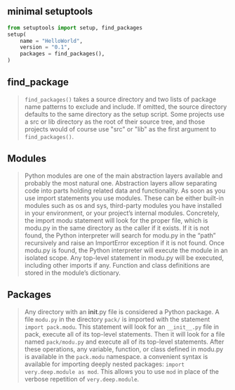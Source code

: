 minimal setuptools
---
```python
from setuptools import setup, find_packages
setup(
    name = "HelloWorld",
    version = "0.1",
    packages = find_packages(),
)
```
find_package
---
> `find_packages()` takes a source directory and two lists of package name patterns to exclude and include. If omitted, the source directory defaults to the same directory as the setup script. Some projects use a src or lib directory as the root of their source tree, and those projects would of course use "src" or "lib" as the first argument to `find_packages()`.

Modules
---
> Python modules are one of the main abstraction layers available and probably the most natural one. Abstraction layers allow separating code into parts holding related data and functionality.
> As soon as you use import statements you use modules. These can be either built-in modules such as os and sys, third-party modules you have installed in your environment, or your project’s internal modules.
> Concretely, the import modu statement will look for the proper file, which is modu.py in the same directory as the caller if it exists. If it is not found, the Python interpreter will search for modu.py in the “path” recursively and raise an ImportError exception if it is not found.
> Once modu.py is found, the Python interpreter will execute the module in an isolated scope. Any top-level statement in modu.py will be executed, including other imports if any. Function and class definitions are stored in the module’s dictionary.

Packages
---
> Any directory with an __init__.py file is considered a Python package. 
> A file `modu.py` in the directory `pack/` is imported with the statement `import pack.modu`. This statement will look for an `__init__.py` file in pack, execute all of its top-level statements. Then it will look for a file named `pack/modu.py` and execute all of its top-level statements. After these operations, any variable, function, or class defined in modu.py is available in the `pack.modu` namespace.
> a convenient syntax is available for importing deeply nested packages: `import very.deep.module as mod`. This allows you to use `mod` in place of the verbose repetition of `very.deep.module`.


